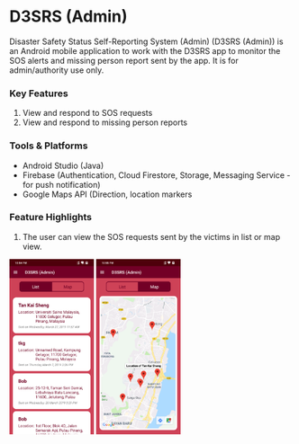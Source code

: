 # D3SRS (Admin)
Disaster Safety Status Self-Reporting System (Admin) (D3SRS (Admin)) is an Android mobile application to work with the D3SRS app to monitor the SOS alerts and missing person report sent by the app. It is for admin/authority use only.

### Key Features
1. View and respond to SOS requests
2. View and respond to missing person reports

### Tools & Platforms
- Android Studio (Java)
- Firebase (Authentication, Cloud Firestore, Storage, Messaging Service - for push notification)
- Google Maps API (Direction, location markers

### Feature Highlights

1. The user can view the SOS requests sent by the victims in list or map view.

<img src="https://github.com/Skai2104/D3SRS/blob/master/Screenshots/sos_list_admin.png" width="150"> <img src="https://github.com/Skai2104/D3SRS/blob/master/Screenshots/sos_map_admin.png" width="150">

